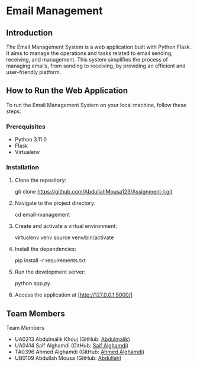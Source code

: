 # Email Management 

## Introduction
The Email Management System is a web application built with Python Flask. It aims to manage the operations and tasks related to email sending, receiving, and management. This system simplifies the process of managing emails, from sending to receiving, by providing an efficient and user-friendly platform.

## How to Run the Web Application
To run the Email Management System on your local machine, follow these steps:

### Prerequisites
- Python 3.11.0
- Flask
- Virtualenv

### Installation
1. Clone the repository:
   
    git clone https://github.com/AbdullahMousa123/Assignment-I.git
   
3. Navigate to the project directory:
   
    cd email-management
   
4. Create and activate a virtual environment:
   
    virtualenv venv
    source venv/bin/activate
   
5. Install the dependencies:
   
    pip install -r requirements.txt
   
6. Run the development server:
   
    python app.py

7. Access the application at [http://127.0.0.1:5000/]

## Team Members
Team Members
- UA0213 Abdulmalik Khouj (GitHub: [Abdulmalik](https://github.com/AbdulmalikKhouj))
- UA0414 Saif Alghamdi (GitHub: [Saif Alghamdi](https://github.com/SaifAlghamdi123))
- TA0396 Ahmed Alghamdi (GitHub: [Ahmed Alghamdi](https://github.com/ahmedalghamdi123))
- UB0109 Abdullah Mousa (GitHub: [Abdullah](https://github.com/AbdullahMousa123))

